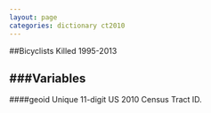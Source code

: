 ```yaml
---
layout: page
categories: dictionary ct2010
---
```


##Bicyclists Killed 1995-2013

###Variables
---

####geoid
Unique 11-digit US 2010 Census Tract ID.
